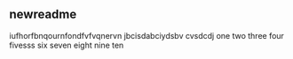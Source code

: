 ## newreadme
iufhorfbnqournfondfvfvqnervn
jbcisdabciydsbv
cvsdcdj
one two three four fivesss six seven eight nine ten
